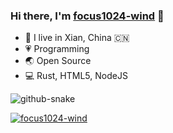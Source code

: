 ### Hi there, I'm [focus1024-wind](http://focus1024.com/) 🎉

- 👨 I live in Xian, China 🇨🇳
- 💗 Programming
- 🌏 Open Source
- 💻 Rust, HTML5, NodeJS

<picture>
  <source media="(prefers-color-scheme: dark)" srcset="https://raw.githubusercontent.com/focus1024-wind/focus1024-wind/refs/heads/output/github-contribution-grid-snake-dark.svg" />
  <source media="(prefers-color-scheme: light)" srcset="https://raw.githubusercontent.com/focus1024-wind/focus1024-wind/refs/heads/output/github-contribution-grid-snake.svg" />
  <img alt="github-snake" src="github-snake.svg" />
</picture>

[![focus1024-wind](https://github-profile-trophy.vercel.app/?username=focus1024-wind&column=7&margin-w=10&no-bg=true)](https://github.com/focus1024-wind/focus1024-wind)
